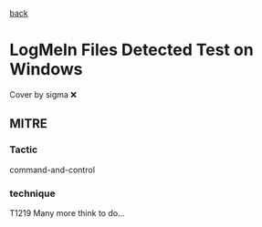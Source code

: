 [back](../index.md)
# LogMeIn Files Detected Test on Windows
Cover by sigma :x: 
## MITRE
### Tactic
command-and-control
### technique
T1219
Many more think to do...